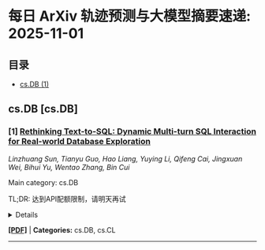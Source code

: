 # 每日 ArXiv 轨迹预测与大模型摘要速递: 2025-11-01

## 目录

- [cs.DB (1)](#cs-db)

## cs.DB [cs.DB]
### [1] [Rethinking Text-to-SQL: Dynamic Multi-turn SQL Interaction for Real-world Database Exploration](https://arxiv.org/abs/2510.26495)
*Linzhuang Sun, Tianyu Guo, Hao Liang, Yuying Li, Qifeng Cai, Jingxuan Wei, Bihui Yu, Wentao Zhang, Bin Cui*

Main category: cs.DB

TL;DR: 达到API配额限制，请明天再试


<details>
  <summary>Details</summary>
Motivation: Error: API quota exceeded

Method: Error: API quota exceeded

Result: Error: API quota exceeded

Conclusion: 请联系管理员或等待明天API配额重置。

Abstract: Recent advances in Text-to-SQL have achieved strong results in static, single-turn tasks, where models generate SQL queries from natural language questions. However, these systems fall short in real-world interactive scenarios, where user intents evolve and queries must be refined over multiple turns. In applications such as finance and business analytics, users iteratively adjust query constraints or dimensions based on intermediate results. To evaluate such dynamic capabilities, we introduce DySQL-Bench, a benchmark assessing model performance under evolving user interactions. Unlike previous manually curated datasets, DySQL-Bench is built through an automated two-stage pipeline of task synthesis and verification. Structured tree representations derived from raw database tables guide LLM-based task generation, followed by interaction-oriented filtering and expert validation. Human evaluation confirms 100% correctness of the synthesized data. We further propose a multi-turn evaluation framework simulating realistic interactions among an LLM-simulated user, the model under test, and an executable database. The model must adapt its reasoning and SQL generation as user intents change. DySQL-Bench covers 13 domains across BIRD and Spider 2 databases, totaling 1,072 tasks. Even GPT-4o attains only 58.34% overall accuracy and 23.81% on the Pass@5 metric, underscoring the benchmark's difficulty. All code and data are released at https://github.com/Aurora-slz/Real-World-SQL-Bench .

</details>

[**[PDF]**](https://arxiv.org/pdf/2510.26495) | **Categories:** cs.DB, cs.CL

---
